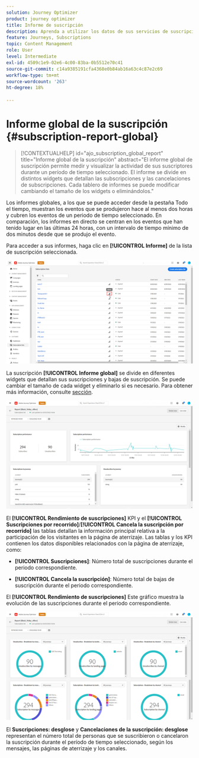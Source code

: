 ```yaml
---
solution: Journey Optimizer
product: journey optimizer
title: Informe de suscripción
description: Aprenda a utilizar los datos de sus servicios de suscripción con el informe global de suscripción
feature: Journeys, Subscriptions
topic: Content Management
role: User
level: Intermediate
exl-id: 4509c1e9-02e6-4c00-83ba-0b5512e70c41
source-git-commit: c14a9385191cfa4368e0b84ab16a63c4c87e2c69
workflow-type: tm+mt
source-wordcount: '263'
ht-degree: 18%

---
```


# Informe global de la suscripción {#subscription-report-global}

>[!CONTEXTUALHELP]
>id="ajo_subscription_global_report"
>title="Informe global de la suscripción"
>abstract="El informe global de suscripción permite medir y visualizar la actividad de sus suscriptores durante un período de tiempo seleccionado. El informe se divide en distintos widgets que detallan las subscripciones y las cancelaciones de subscripciones. Cada tablero de informes se puede modificar cambiando el tamaño de los widgets o eliminándolos."

Los informes globales, a los que se puede acceder desde la pestaña Todo el tiempo, muestran los eventos que se produjeron hace al menos dos horas y cubren los eventos de un periodo de tiempo seleccionado. En comparación, los informes en directo se centran en los eventos que han tenido lugar en las últimas 24 horas, con un intervalo de tiempo mínimo de dos minutos desde que se produjo el evento.

Para acceder a sus informes, haga clic en **[!UICONTROL Informe]** de la lista de suscripción seleccionada.

![](assets/subscription_report_7.png)

La suscripción **[!UICONTROL Informe global]** se divide en diferentes widgets que detallan sus suscripciones y bajas de suscripción. Se puede cambiar el tamaño de cada widget y eliminarlo si es necesario. Para obtener más información, consulte [sección](global-report.md).

![](assets/subscription_report_1.png)

El **[!UICONTROL Rendimiento de suscripciones]** KPI y el **[!UICONTROL Suscripciones por recorrido]**/**[!UICONTROL Cancela la suscripción por recorrido]** las tablas detallan la información principal relativa a la participación de los visitantes en la página de aterrizaje. Las tablas y los KPI contienen los datos disponibles relacionados con la página de aterrizaje, como:

* **[!UICONTROL Suscripciones]**: Número total de suscripciones durante el periodo correspondiente.

* **[!UICONTROL Cancela la suscripción]**: Número total de bajas de suscripción durante el periodo correspondiente.

El **[!UICONTROL Rendimiento de suscripciones]** Este gráfico muestra la evolución de las suscripciones durante el periodo correspondiente.

![](assets/subscription_report_2.png)

El **Suscripciones: desglose** y **Cancelaciones de la suscripción: desglose** representan el número total de personas que se suscribieron o cancelaron la suscripción durante el período de tiempo seleccionado, según los mensajes, las páginas de aterrizaje y los canales.
